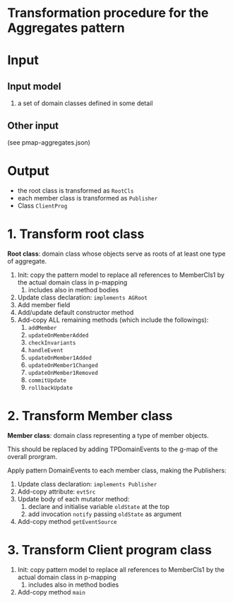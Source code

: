 Transformation procedure for the Aggregates pattern <!-- omit in toc -->
=====

# Input <!-- omit in toc -->
## Input model <!-- omit in toc -->
1. a set of domain classes defined in some detail
## Other input <!-- omit in toc -->
(see pmap-aggregates.json)

# Output <!-- omit in toc -->
- the root class is transformed as `RootCls`
- each member class is transformed as `Publisher`
- Class `ClientProg`

# 1. Transform root class
**Root class**: domain class whose objects serve as roots of at least one type of aggregate.

1. Init: copy the pattern model to replace all references to MemberCls1 by the actual domain class in p-mapping
   1. includes also in method bodies 
2. Update class declaration: `implements AGRoot`
3. Add member field
4. Add/update default constructor method
5. Add-copy ALL remaining methods (which include the followings):
   1. `addMember`
   2. `updateOnMemberAdded`
   3. `checkInvariants`
   4. `handleEvent`
   5. `updateOnMember1Added`
   6. `updateOnMember1Changed` 
   7. `updateOnMember1Removed`
   8. `commitUpdate`
   9. `rollbackUpdate`

# 2. Transform Member class
**Member class**: domain class representing a type of member objects.

This should be replaced by adding TPDomainEvents to the g-map of the overall prorgram.

Apply pattern DomainEvents to each member class, making the Publishers:
1. Update class declaration: `implements Publisher`
2. Add-copy attribute: `evtSrc`
3. Update body of each mutator method:
   1. declare and initialise variable `oldState` at the top
   2. add invocation `notify` passing `oldState` as argument
4. Add-copy method `getEventSource`

# 3. Transform Client program class

1. Init: copy pattern model to replace all references to MemberCls1 by the actual domain class in p-mapping
   1. includes also in method bodies
2. Add-copy method `main`